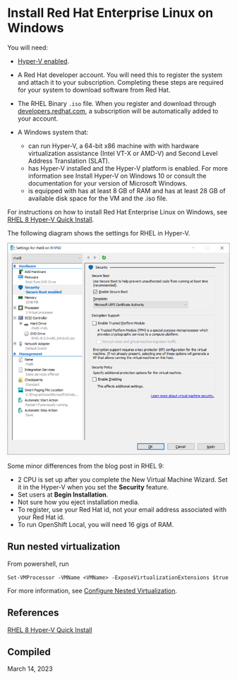 # Install Red Hat Enterprise Linux on Windows

You will need:

- [Hyper-V enabled](https://learn.microsoft.com/en-us/virtualization/hyper-v-on-windows/quick-start/enable-hyper-v).
- A Red Hat developer account. You will need this to register the system and attach it to your subscription. Completing these steps are required for your system to download software from Red Hat.
- The RHEL Binary `.iso` file. When you register and download through [developers.redhat.com](https://developers.redhat.com/products/rhel/download), a subscription will be automatically added to your account.
- A Windows system that:

    - can run Hyper-V, a 64-bit x86 machine with with hardware virtualization assistance (Intel VT-X or AMD-V) and Second Level Address Translation (SLAT).
    - has Hyper-V installed and the Hyper-V platform is enabled. For more information see Install Hyper-V on Windows 10 or consult the documentation for your version of Microsoft Windows. 
    - is equipped with has at least 8 GB of RAM and has at least 28 GB of available disk space for the VM and the .iso file.

For instructions on how to install Red Hat Enterprise Linux on Windows, see [RHEL 8 Hyper-V Quick Install](https://developers.redhat.com/rhel8/install-rhel8-hyperv#).

The following diagram shows the settings for RHEL in Hyper-V.

![rhel on hyper-v](./media/pastedimage0.png)

Some minor differences from the blog post in RHEL 9:

- 2 CPU is set up after you complete the New Virtual Machine Wizard. Set it in the Hyper-V when you set the **Security** feature.
- Set users at **Begin Installation**.
- Not sure how you eject installation media.
- To register, use your Red Hat id, not your email address associated with your Red Hat id.
- To run OpenShift Local, you will need 16 gigs of RAM.

## Run nested virtualization

From powershell, run

```
Set-VMProcessor -VMName <VMName> -ExposeVirtualizationExtensions $true
```

For more information, see [Configure Nested Virtualization](https://learn.microsoft.com/en-us/virtualization/hyper-v-on-windows/user-guide/nested-virtualization#configure-nested-virtualization).

## References

[RHEL 8 Hyper-V Quick Install](https://developers.redhat.com/rhel8/install-rhel8-hyperv#)

## Compiled

March 14, 2023